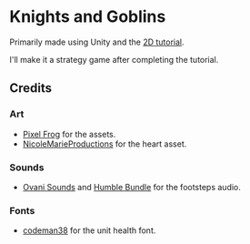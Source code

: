 # Knights and Goblins

Primarily made using Unity and the [2D tutorial](https://learn.unity.com/course/2d-beginner-adventure-game?uv=2022.3).

I'll make it a strategy game after completing the tutorial. 

## Credits
### Art
- [Pixel Frog](https://pixelfrog-assets.itch.io/tiny-swords) for the assets.
- [NicoleMarieProductions](https://opengameart.org/content/heart-1616) for the heart asset.

### Sounds
- [Ovani Sounds](https://ovanisound.com/products/feb-2024-bundle-tier-3-placeholder-name) and [Humble Bundle](https://www.humblebundle.com/software/melodic-mayhem-comprehensive-audio-and-music-bundle-software) for the footsteps audio.

### Fonts
- [codeman38](https://www.1001fonts.com/lunchtime-doubly-so-font.html) for the unit health font.